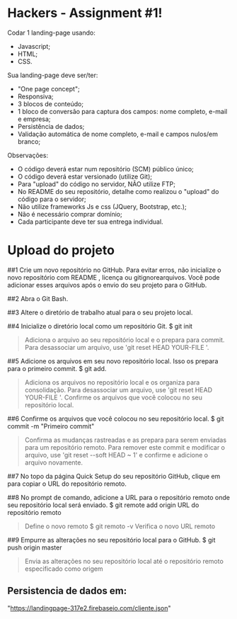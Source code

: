 # Hackers - Assignment #1!

Codar 1 landing-page usando:
- Javascript;
- HTML;
- CSS.

Sua landing-page deve ser/ter:
- "One page concept";
- Responsiva;
- 3 blocos de conteúdo;
- 1 bloco de conversão para captura dos campos: nome completo, e-mail e empresa;
- Persistência de dados;
- Validação automática de nome completo, e-mail e campos nulos/em branco;

Observações:
- O código deverá estar num repositório (SCM) público único;
- O código deverá estar versionado (utilize Git);
- Para "upload" do código no servidor, NÃO utilize FTP;
- No README do seu repositório, detalhe como realizou o "upload" do código para o servidor;
- Não utilize frameworks Js e css (JQuery, Bootstrap, etc.);
- Não é necessário comprar domínio;
- Cada participante deve ter sua entrega individual.

# Upload do projeto

##1 Crie um novo repositório no GitHub. Para evitar erros, não inicialize o novo repositório com README , licença ou gitignorearquivos. Você pode adicionar esses arquivos após o envio do seu projeto para o GitHub.

##2 Abra o Git Bash.

##3 Altere o diretório de trabalho atual para o seu projeto local.

##4 Inicialize o diretório local como um repositório Git.
$ git init
>Adiciona o arquivo ao seu repositório local e o prepara para commit. Para desassociar um arquivo, use 'git reset HEAD YOUR-FILE '.

##5 Adicione os arquivos em seu novo repositório local. Isso os prepara para o primeiro commit.
$ git add. 
>Adiciona os arquivos no repositório local e os organiza para consolidação. Para desassociar um arquivo, use 'git reset HEAD YOUR-FILE '.
Confirme os arquivos que você colocou no seu repositório local.

##6 Confirme os arquivos que você colocou no seu repositório local.
$ git commit -m "Primeiro commit" 
>Confirma as mudanças rastreadas e as prepara para serem enviadas para um repositório remoto. Para remover este commit e modificar o arquivo, use 'git reset --soft HEAD ~ 1' e confirme e adicione o arquivo novamente.

##7 No topo da página Quick Setup do seu repositório GitHub, clique em  para copiar o URL do repositório remoto.

##8 No prompt de comando, adicione a URL para o repositório remoto onde seu repositório local será enviado.
$ git remote add origin URL do repositório remoto
>Define o novo remoto 
$ git remoto -v 
>Verifica o novo URL remoto

##9 Empurre as alterações no seu repositório local para o GitHub.
$ git push origin master 
>Envia as alterações no seu repositório local até o repositório remoto especificado como origem

## Persistencia de dados em:
"https://landingpage-317e2.firebaseio.com/cliente.json"